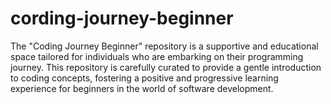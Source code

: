 # cording-journey-beginner
The "Coding Journey Beginner" repository is a supportive and educational space tailored for individuals who are embarking on their programming journey. This repository is carefully curated to provide a gentle introduction to coding concepts, fostering a positive and progressive learning experience for beginners in the world of software development.
